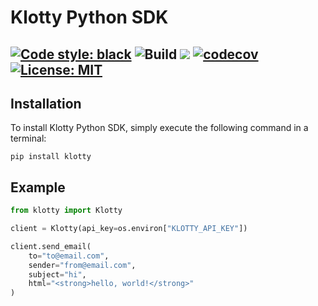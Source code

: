 # Klotty Python SDK

[![Code style: black](https://img.shields.io/badge/code%20style-black-000000.svg)](https://github.com/psf/black)
![Build](https://github.com/drish/klotty-py/actions/workflows/test.yaml/badge.svg)
![](https://img.shields.io/badge/license-MIT-blue.svg)
[![codecov](https://codecov.io/gh/drish/klotty-py/branch/main/graph/badge.svg?token=GGD39PPFM0)](https://codecov.io/gh/drish/klotty-py)
[![License: MIT](https://img.shields.io/badge/License-MIT-blue.svg)](https://opensource.org/licenses/MIT)
---

## Installation

To install Klotty Python SDK, simply execute the following command in a terminal:

```
pip install klotty
```

## Example

```py
from klotty import Klotty

client = Klotty(api_key=os.environ["KLOTTY_API_KEY"])

client.send_email(
    to="to@email.com",
    sender="from@email.com",
    subject="hi",
    html="<strong>hello, world!</strong>"
)
```
